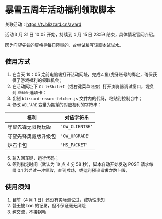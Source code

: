 # 暴雪五周年活动福利领取脚本

关联活动：<https://tv.blizzard.cn/award>

活动 3 月 31 日 10:05 开始，持续到 4 月 15 日 23:59 结束，具体情况官网介绍。

因为守望先锋的资格是每日限量的，故尝试编写该脚本试试水。

## 使用方式

1. 在当天 10：05 之前电脑端打开活动网址，完成斗鱼/虎牙账号的绑定，确保获得了游戏福利的领取机会；
2. 在活动网址下 `Ctrl+Shift+I`（或右键菜单 `检查`）打开浏览器调试窗口，切换到 `控制台` 选项卡；
3. 复制 `blizzard-reward-fetcher.js` 文件内的代码，粘贴到控制台中；
4. 修改 `WELFARE` 变量为期望的对应福利的字符串：

| 福利                 | 对应字符串  |
| -------------------- | ----------- |
| 守望先锋无限畅玩版   | `'OW_CLIENTSE'` |
| 守望先锋典藏版升级包 | `'OW_UPGRADE'`  |
| 炉石卡包             | `'HS_PACKET'`   |

5. 输入回车键，运行代码；
6. 等到指定时间（默认为 10 点 4 分 58 秒），脚本自动开始发送 POST 请求每隔 0.1 秒尝试一次领取，直到成功，或达到预设请求次数上限。

## 使用须知

1. 目前（4 月 1 日）还没有实际测试过，成功性未知
2. 暂无被 ban 的记录，但不保证毫无风险
3. 纯交流，不接锅哈
